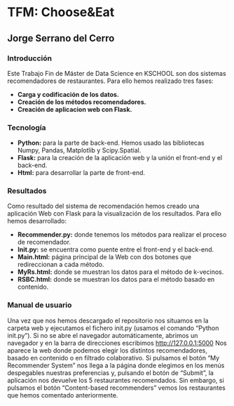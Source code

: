 # TFM: Choose&Eat
## Jorge Serrano del Cerro

### Introducción
Este Trabajo Fin de Máster de Data Science en KSCHOOL son dos sistemas recomendadores de restaurantes. Para ello hemos realizado tres fases:
- **Carga y codificación de los datos.**
- **Creación de los métodos recomendadores.**
- **Creación de aplicacion web con Flask.**

### Tecnología
- **Python:** para la parte de back-end. Hemos usado las bibliotecas Numpy, Pandas, Matplotlib y Scipy.Spatial.
- **Flask:** para la creación de la aplicación web y la unión el front-end y el back-end.
- **Html:** para desarrollar la parte de front-end.

### Resultados
Como resultado del sistema de recomendación hemos creado una aplicación Web con Flask para la visualización de los resultados. Para ello hemos desarrollado:
- **Recommender.py:** donde tenemos los métodos para realizar el proceso de recomendador.
- **Init.py:** se encuentra como puente entre el front-end y el back-end.
- **Main.html:** página principal de la Web con dos botones que redireccionan a cada método.
- **MyRs.html:** donde se muestran los datos para el método de k-vecinos.
- **RSBC.html:** donde se muestran los datos para el método basado en contenido.


### Manual de usuario
Una vez que nos hemos descargado el repositorio nos situamos en la carpeta web y ejecutamos el fichero init.py (usamos el comando “Python init.py”). Si no se abre el navegador automáticamente, abrimos un navegador y en la barra de direcciones escribimos http://127.0.0.1:5000
Nos aparece la web donde podemos elegir los distintos recomendadores, basado en contenido o en filtrado colaborativo. Si pulsamos el botón “My Recommender System” nos llega a la página donde elegimos en los menús despegables nuestras preferencias y, pulsando el botón de “Submit”, la aplicación nos devuelve los 5 restaurantes recomendados. Sin embargo, si pulsamos el botón “Content-based recommenders” vemos los restaurantes que hemos comentado anteriormente.


